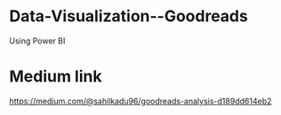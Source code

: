 # Data-Visualization--Goodreads
Using Power BI

# Medium link
https://medium.com/@sahilkadu96/goodreads-analysis-d189dd614eb2

